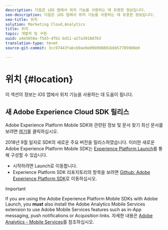 ```yaml
---
description: 다음은 iOS 앱에서 위치 기능을 사용하는 데 유용한 정보입니다.
seo-description: 다음은 iOS 앱에서 위치 기능을 사용하는 데 유용한 정보입니다.
seo-title: 위치
solution: Marketing Cloud,Analytics
title: 위치
topic: 개발자 및 구현
uuid: a4e5650a-f5d3-4fb1-bd11-a27a3918d763
translation-type: tm+mt
source-git-commit: 3cc97443fabcb9ae9e09b998801bbb57785960e0

---
```



# 위치 {#location}

이 섹션의 정보는 iOS 앱에서 위치 기능을 사용하는 데 도움이 됩니다.

## 새 Adobe Experience Cloud SDK 릴리스

Adobe Experience Platform Mobile SDK와 관련된 정보 및 문서 찾기 최신 문서를 보려면 [여기](https://aep-sdks.gitbook.io/docs/)를 클릭하십시오.

2018년 9월 일자로 SDK의 새로운 주요 버전을 릴리스하였습니다. 이러한 새로운 Adobe Experience Platform Mobile SDK는 [Experience Platform Launch](https://www.adobe.com/experience-platform/launch.html)를 통해 구성할 수 있습니다.

* 시작하려면 Launch로 이동합니다.
* Experience Platform SDK 리포지토리의 항목을 보려면 [Github: Adobe Experience Platform SDK](https://github.com/Adobe-Marketing-Cloud/acp-sdks)로 이동하십시오.

>[!IMPORTANT]
>
> If you are using the Adobe Experience Platform Mobile SDKs with Adobe Launch, you **must** also install the Adobe Analytics Mobile Services extension to use Adobe Mobile Services features such as in-App messaging, push notifications or Acquisition links. 자세한 내용은 [Adobe Analytics - Mobile Services](https://aep-sdks.gitbook.io/docs/using-mobile-extensions/adobe-analytics-mobile-services)를 참조하십시오.